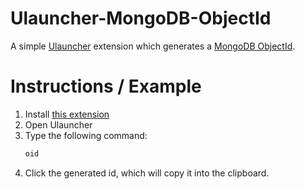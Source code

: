 # Ulauncher-MongoDB-ObjectId

A simple [Ulauncher](https://ulauncher.io/) extension which generates a [MongoDB ObjectId](https://docs.mongodb.com/manual/reference/method/ObjectId/).

# Instructions / Example

1. Install [this extension](https://github.com/sa-0001/ulauncher-mongodb-objectid)
1. Open Ulauncher
1. Type the following command:
	```bash
	oid
	```
1. Click the generated id, which will copy it into the clipboard.
